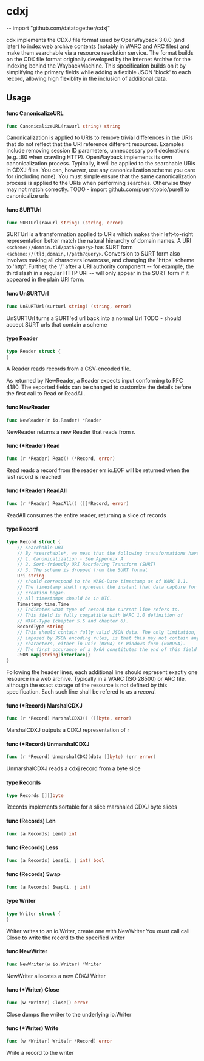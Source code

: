 # cdxj
--
    import "github.com/datatogether/cdxj"

cdx implements the CDXJ file format used by OpenWayback 3.0.0 (and later) to
index web archive contents (notably in WARC and ARC files) and make them
searchable via a resource resolution service. The format builds on the CDX file
format originally developed by the Internet Archive for the indexing behind the
WaybackMachine. This specification builds on it by simplifying the primary
fields while adding a flexible JSON 'block' to each record, allowing high
flexiblity in the inclusion of additional data.

## Usage

#### func  CanonicalizeURL

```go
func CanonicalizeURL(rawurl string) string
```
Canonicalization is applied to URIs to remove trivial differences in the URIs
that do not reflect that the URI reference different resources. Examples include
removing session ID parameters, unneccessary port declerations (e.g. :80 when
crawling HTTP). OpenWayback implements its own canonicalization process.
Typically, it will be applied to the searchable URIs in CDXJ files. You can,
however, use any canonicalization scheme you care for (including none). You must
simple ensure that the same canonicalization process is applied to the URIs when
performing searches. Otherwise they may not match correctly. TODO - import
github.com/puerkitobio/purell to canonicalize urls

#### func  SURTUrl

```go
func SURTUrl(rawurl string) (string, error)
```
SURTUrl is a transformation applied to URIs which makes their left-to-right
representation better match the natural hierarchy of domain names. A URI
`<scheme://domain.tld/path?query>` has SURT form
`<scheme://(tld,domain,)/path?query>`. Conversion to SURT form also involves
making all characters lowercase, and changing the 'https' scheme to 'http'.
Further, the '/' after a URI authority component -- for example, the third slash
in a regular HTTP URI -- will only appear in the SURT form if it appeared in the
plain URI form.

#### func  UnSURTUrl

```go
func UnSURTUrl(surturl string) (string, error)
```
UnSURTUrl turns a SURT'ed url back into a normal Url TODO - should accept SURT
urls that contain a scheme

#### type Reader

```go
type Reader struct {
}
```

A Reader reads records from a CSV-encoded file.

As returned by NewReader, a Reader expects input conforming to RFC 4180. The
exported fields can be changed to customize the details before the first call to
Read or ReadAll.

#### func  NewReader

```go
func NewReader(r io.Reader) *Reader
```
NewReader returns a new Reader that reads from r.

#### func (*Reader) Read

```go
func (r *Reader) Read() (*Record, error)
```
Read reads a record from the reader err io.EOF will be returned when the last
record is reached

#### func (*Reader) ReadAll

```go
func (r *Reader) ReadAll() ([]*Record, error)
```
ReadAll consumes the entire reader, returning a slice of records

#### type Record

```go
type Record struct {
	// Searchable URI
	// By *searchable*, we mean that the following transformations have been applied to it:
	// 1. Canonicalization - See Appendix A
	// 2. Sort-friendly URI Reordering Transform (SURT)
	// 3. The scheme is dropped from the SURT format
	Uri string
	// should correspond to the WARC-Date timestamp as of WARC 1.1.
	// The timestamp shall represent the instant that data capture for record
	// creation began.
	// All timestamps should be in UTC.
	Timestamp time.Time
	// Indicates what type of record the current line refers to.
	// This field is fully compatible with WARC 1.0 definition of
	// WARC-Type (chapter 5.5 and chapter 6).
	RecordType string
	// This should contain fully valid JSON data. The only limitation, beyond those
	// imposed by JSON encoding rules, is that this may not contain any newline
	// characters, either in Unix (0x0A) or Windows form (0x0D0A).
	// The first occurance of a 0x0A constitutes the end of this field (and the record).
	JSON map[string]interface{}
}
```

Following the header lines, each additional line should represent exactly one
resource in a web archive. Typically in a WARC (ISO 28500) or ARC file, although
the exact storage of the resource is not defined by this specification. Each
such line shall be refered to as a *record*.

#### func (*Record) MarshalCDXJ

```go
func (r *Record) MarshalCDXJ() ([]byte, error)
```
MarshalCDXJ outputs a CDXJ representation of r

#### func (*Record) UnmarshalCDXJ

```go
func (r *Record) UnmarshalCDXJ(data []byte) (err error)
```
UnmarshalCDXJ reads a cdxj record from a byte slice

#### type Records

```go
type Records [][]byte
```

Records implements sortable for a slice marshaled CDXJ byte slices

#### func (Records) Len

```go
func (a Records) Len() int
```

#### func (Records) Less

```go
func (a Records) Less(i, j int) bool
```

#### func (Records) Swap

```go
func (a Records) Swap(i, j int)
```

#### type Writer

```go
type Writer struct {
}
```

Writer writes to an io.Writer, create one with NewWriter You *must* call call
Close to write the record to the specified writer

#### func  NewWriter

```go
func NewWriter(w io.Writer) *Writer
```
NewWriter allocates a new CDXJ Writer

#### func (*Writer) Close

```go
func (w *Writer) Close() error
```
Close dumps the writer to the underlying io.Writer

#### func (*Writer) Write

```go
func (w *Writer) Write(r *Record) error
```
Write a record to the writer
